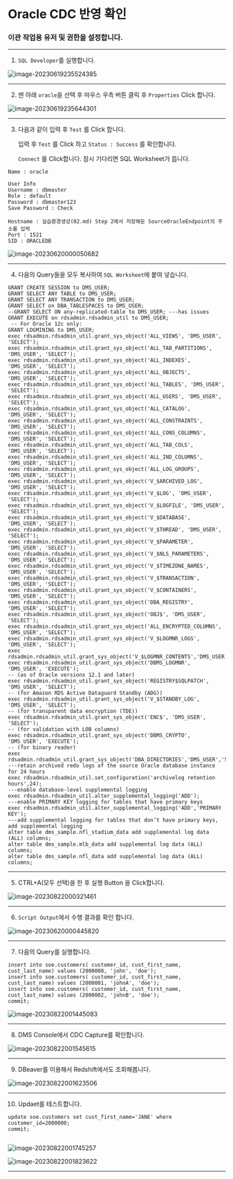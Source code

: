 # Oracle CDC 반영 확인

###  이관 작업용 유저 및 권한을 설정합니다.

---



1. `SQL Developer`를 실행합니다.

![image-20230619235524385](images/image-20230619235524385.png)



---

2. 맨 아래 `oracle`을 선택 후 마우스 우측 버튼 클릭 후 `Properties` Click 합니다.

![image-20230619235644301](images/image-20230619235644301.png)



---

3. 다음과 같이 입력 후 `Test` 를 Click 합니다.

   입력 후 `Test` 를 Click 하고 `Status : Success` 를 확인합니다.

   `Connect` 를 Click합니다. 잠시 기다리면 SQL Worksheet가 뜹니다.

```
Name : oracle

User Info
Username : dbmaster
Role : default
Password : dbmaster123
Save Password : Check

Hostname : 실습환경생성(02.md) Step 2에서 저장해둔 SourceOracleEndpoint의 주소를 입력
Port : 1521
SID : ORACLEDB

```

![image-20230620000050682](images/image-20230620000050682.png)



---

4. 다음의 Query들을 모두 복사하여 `SQL Worksheet`에 붙여 넣습니다.

```
GRANT CREATE SESSION to DMS_USER;
GRANT SELECT ANY TABLE to DMS_USER;
GRANT SELECT ANY TRANSACTION to DMS_USER;
GRANT SELECT on DBA_TABLESPACES to DMS_USER;
--GRANT SELECT ON any-replicated-table to DMS_USER; ---has issues
GRANT EXECUTE on rdsadmin.rdsadmin_util to DMS_USER;
 -- For Oracle 12c only:
GRANT LOGMINING to DMS_USER;
exec rdsadmin.rdsadmin_util.grant_sys_object('ALL_VIEWS', 'DMS_USER', 'SELECT');
exec rdsadmin.rdsadmin_util.grant_sys_object('ALL_TAB_PARTITIONS', 'DMS_USER', 'SELECT');
exec rdsadmin.rdsadmin_util.grant_sys_object('ALL_INDEXES', 'DMS_USER', 'SELECT');
exec rdsadmin.rdsadmin_util.grant_sys_object('ALL_OBJECTS', 'DMS_USER', 'SELECT');
exec rdsadmin.rdsadmin_util.grant_sys_object('ALL_TABLES', 'DMS_USER', 'SELECT');
exec rdsadmin.rdsadmin_util.grant_sys_object('ALL_USERS', 'DMS_USER', 'SELECT');
exec rdsadmin.rdsadmin_util.grant_sys_object('ALL_CATALOG', 'DMS_USER', 'SELECT');
exec rdsadmin.rdsadmin_util.grant_sys_object('ALL_CONSTRAINTS', 'DMS_USER', 'SELECT');
exec rdsadmin.rdsadmin_util.grant_sys_object('ALL_CONS_COLUMNS', 'DMS_USER', 'SELECT');
exec rdsadmin.rdsadmin_util.grant_sys_object('ALL_TAB_COLS', 'DMS_USER', 'SELECT');
exec rdsadmin.rdsadmin_util.grant_sys_object('ALL_IND_COLUMNS', 'DMS_USER', 'SELECT');
exec rdsadmin.rdsadmin_util.grant_sys_object('ALL_LOG_GROUPS', 'DMS_USER', 'SELECT');
exec rdsadmin.rdsadmin_util.grant_sys_object('V_$ARCHIVED_LOG', 'DMS_USER', 'SELECT');
exec rdsadmin.rdsadmin_util.grant_sys_object('V_$LOG', 'DMS_USER', 'SELECT');
exec rdsadmin.rdsadmin_util.grant_sys_object('V_$LOGFILE', 'DMS_USER', 'SELECT');
exec rdsadmin.rdsadmin_util.grant_sys_object('V_$DATABASE', 'DMS_USER', 'SELECT');
exec rdsadmin.rdsadmin_util.grant_sys_object('V_$THREAD', 'DMS_USER', 'SELECT');
exec rdsadmin.rdsadmin_util.grant_sys_object('V_$PARAMETER', 'DMS_USER', 'SELECT');
exec rdsadmin.rdsadmin_util.grant_sys_object('V_$NLS_PARAMETERS', 'DMS_USER', 'SELECT');
exec rdsadmin.rdsadmin_util.grant_sys_object('V_$TIMEZONE_NAMES', 'DMS_USER', 'SELECT');
exec rdsadmin.rdsadmin_util.grant_sys_object('V_$TRANSACTION', 'DMS_USER', 'SELECT');
exec rdsadmin.rdsadmin_util.grant_sys_object('V_$CONTAINERS', 'DMS_USER', 'SELECT');
exec rdsadmin.rdsadmin_util.grant_sys_object('DBA_REGISTRY', 'DMS_USER', 'SELECT');
exec rdsadmin.rdsadmin_util.grant_sys_object('OBJ$', 'DMS_USER', 'SELECT');
exec rdsadmin.rdsadmin_util.grant_sys_object('ALL_ENCRYPTED_COLUMNS', 'DMS_USER', 'SELECT');
exec rdsadmin.rdsadmin_util.grant_sys_object('V_$LOGMNR_LOGS', 'DMS_USER', 'SELECT');
exec rdsadmin.rdsadmin_util.grant_sys_object('V_$LOGMNR_CONTENTS','DMS_USER','SELECT');
exec rdsadmin.rdsadmin_util.grant_sys_object('DBMS_LOGMNR', 'DMS_USER', 'EXECUTE');
-- (as of Oracle versions 12.1 and later)
exec rdsadmin.rdsadmin_util.grant_sys_object('REGISTRY$SQLPATCH', 'DMS_USER', 'SELECT');
-- (for Amazon RDS Active Dataguard Standby (ADG))
exec rdsadmin.rdsadmin_util.grant_sys_object('V_$STANDBY_LOG', 'DMS_USER', 'SELECT'); 
-- (for transparent data encryption (TDE))
exec rdsadmin.rdsadmin_util.grant_sys_object('ENC$', 'DMS_USER', 'SELECT'); 
-- (for validation with LOB columns)
exec rdsadmin.rdsadmin_util.grant_sys_object('DBMS_CRYPTO', 'DMS_USER', 'EXECUTE');
-- (for binary reader)
exec rdsadmin.rdsadmin_util.grant_sys_object('DBA_DIRECTORIES','DMS_USER','SELECT');  
---retain archived redo logs of the source Oracle database instance for 24 hours
exec rdsadmin.rdsadmin_util.set_configuration('archivelog retention hours',24);
---enable database-level supplemental logging
exec rdsadmin.rdsadmin_util.alter_supplemental_logging('ADD');
---enable PRIMARY KEY logging for tables that have primary keys
exec rdsadmin.rdsadmin_util.alter_supplemental_logging('ADD','PRIMARY KEY');
---add supplemental logging for tables that don’t have primary keys, add supplemental logging
alter table dms_sample.nfl_stadium_data add supplemental log data (ALL) columns;
alter table dms_sample.mlb_data add supplemental log data (ALL) columns;
alter table dms_sample.nfl_data add supplemental log data (ALL) columns;

```



---

5. CTRL+A(모두 선택)을 한 후 실행 Button 을 Click합니다.

![image-20230822000321461](images/image-20230822000321461.png)



---

6. `Script Output`에서 수행 결과를 확인 합니다.

![image-20230620000445820](images/image-20230620000445820.png)



---

7. 다음의 Query를 실행합니다.

```
insert into soe.customers( customer_id, cust_first_name, cust_last_name) values (2000000, 'john', 'doe');
insert into soe.customers( customer_id, cust_first_name, cust_last_name) values (2000001, 'johnA', 'doe');
insert into soe.customers( customer_id, cust_first_name, cust_last_name) values (2000002, 'johnB', 'doe');
commit;
```

![image-20230822001445083](images/image-20230822001445083.png)



---

8. DMS Console에서 CDC Capture를 확인합니다.

![image-20230822001545615](images/image-20230822001545615.png)



---

9. DBeaver를 이용해서 Redshift에서도 조회해봅니다.

![image-20230822001623506](images/image-20230822001623506.png)



---

10. Updaet를 테스트합니다.

```
update soe.customers set cust_first_name='JANE' where customer_id=2000000;
commit;


```



![image-20230822001745257](images/image-20230822001745257.png)

![image-20230822001823622](images/image-20230822001823622.png)

---

